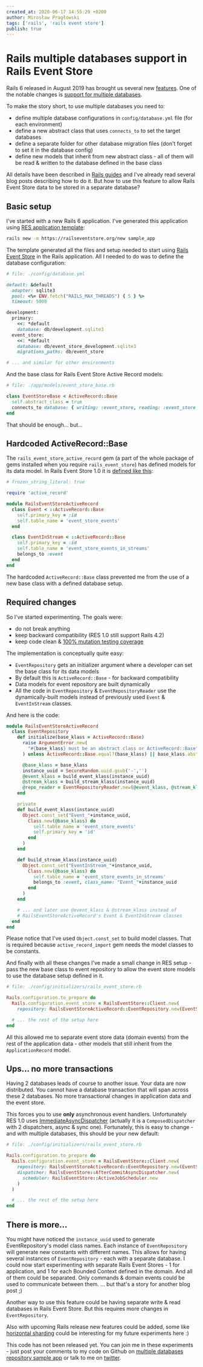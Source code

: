 ```yaml
---
created_at: 2020-06-17 14:55:29 +0200
author: Mirosław Pragłowski
tags: ['rails', 'rails event store']
publish: true
---
```


# Rails multiple databases support in Rails Event Store

Rails 6 released in August 2019 has brought us several new [features](https://edgeguides.rubyonrails.org/6_0_release_notes.html).
One of the notable changes is [support for multiple databases](https://guides.rubyonrails.org/active_record_multiple_databases.html).

To make the story short, to use multiple databases you need to:

* define multiple database configurations in `config/database.yml` file (for each environment)
* define a new abstract class that uses `connects_to` to set the target databases
* define a separate folder for other database migration files (don't forget to set it in the database config)
* define new models that inherit from new abstract class - all of them will be read & written to the database defined in the base class

All details have been described in [Rails guides](https://guides.rubyonrails.org/active_record_multiple_databases.html) and I've already read several blog posts describing how to do it. But how to use this feature to allow Rails Event Store data to be stored in a separate database?

<!-- more -->

## Basic setup

I've started with a new Rails 6 application. I've generated this application using
[RES application template](https://railseventstore.org/docs/start/):

```bash
rails new -m https://railseventstore.org/new sample_app
```

The template generated all the files and setup needed to start using [Rails Event Store](https://railseventstore.org)
in the Rails application. All I needed to do was to define the database configuration:

```ruby
# file: ./config/database.yml

default: &default
  adapter: sqlite3
  pool: <%= ENV.fetch("RAILS_MAX_THREADS") { 5 } %>
  timeout: 5000

development:
  primary:
    <<: *default
    database: db/development.sqlite3
  event_store:
    <<: *default
    database: db/event_store_development.sqlite3
    migrations_paths: db/event_store

# ... and similar for other environments
```

And the base class for Rails Event Store Active Record models:

```ruby
# file: ./app/models/event_store_base.rb

class EventStoreBase < ActiveRecord::Base
  self.abstract_class = true
  connects_to database: { writing: :event_store, reading: :event_store }
end
```

That should be enough... but...

## Hardcoded ActiveRecord::Base

The `rails_event_store_active_record` gem (a part of the whole package of gems installed when you require `rails_event_store`)
has defined models for its data model. In Rails Event Store 1.0 it is [defined like this](https://github.com/RailsEventStore/rails_event_store/blob/v1.0.0/rails_event_store_active_record/lib/rails_event_store_active_record/event.rb):

```ruby
# frozen_string_literal: true

require 'active_record'

module RailsEventStoreActiveRecord
  class Event < ::ActiveRecord::Base
    self.primary_key = :id
    self.table_name = 'event_store_events'
  end

  class EventInStream < ::ActiveRecord::Base
    self.primary_key = :id
    self.table_name = 'event_store_events_in_streams'
    belongs_to :event
  end
end
```

The hardcoded `ActiveRecord::Base` class prevented me from the use of a new base class with a defined database setup.

## Required changes

So I've started experimenting. The goals were:

* do not break anything
* keep backward compatibility (RES 1.0 still support Rails 4.2)
* keep code clean & [100% mutation testing coverage](https://github.com/RailsEventStore/rails_event_store#code-status)

The implementation is conceptually quite easy:

* `EventRepository` gets an initializer argument where a developer can set the base class for its data models
* By default this is `ActiveRecord::Base` - for backward compatibility
* Data models for event repository are built dynamically
* All the code in `EventRepository` & `EventRepositoryReader` use the dynamically-built models instead of previously
  used `Event` & `EventInStream` classes.

And here is the code:

```ruby
module RailsEventStoreActiveRecord
  class EventRepository
    def initialize(base_klass = ActiveRecord::Base)
      raise ArgumentError.new(
        "#{base_klass} must be an abstract class or ActiveRecord::Base"
      ) unless ActiveRecord::Base.equal?(base_klass) || base_klass.abstract_class?

      @base_klass = base_klass
      instance_uuid = SecureRandom.uuid.gsub('-','')
      @event_klass = build_event_klass(instance_uuid)
      @stream_klass = build_stream_klass(instance_uuid)
      @repo_reader = EventRepositoryReader.new(@event_klass, @stream_klass)
    end

    private
    def build_event_klass(instance_uuid)
      Object.const_set("Event_"+instance_uuid,
        Class.new(@base_klass) do
          self.table_name = 'event_store_events'
          self.primary_key = 'id'
        end
      )
    end

    def build_stream_klass(instance_uuid)
      Object.const_set("EventInStream_"+instance_uuid,
        Class.new(@base_klass) do
          self.table_name = 'event_store_events_in_streams'
          belongs_to :event, class_name: "Event_"+instance_uuid
        end
      )
    end

    # ... and later use @event_klass & @stream_klass instead of
    # RailsEventStoreActiveRecord's Event & EventInStream classes
  end
end
```

Please notice that I've used `Object.const_set` to build model classes.
That is required because `active_record_import` gem needs the model classes to
be constants.

And finally with all these changes I've made a small change in RES setup - pass the
new base class to event repository to allow the event store models to use the database setup
defined in it.

```ruby
# file: ./config/initializers/rails_event_store.rb

Rails.configuration.to_prepare do
  Rails.configuration.event_store = RailsEventStore::Client.new(
    repository: RailsEventStoreActiveRecord::EventRepository.new(EventStoreBase))

  # ... the rest of the setup here
end
```

All this allowed me to separate event store data (domain events) from the rest of the
application data - other models that still inherit from the `ApplicationRecord` model.

## Ups... no more transactions

Having 2 databases leads of course to another issue. Your data are now distributed.
You cannot have a database transaction that will span across these 2 databases.
No more transactional changes in application data and the event store.

This forces you to use **only** asynchronous event handlers. Unfortunately RES 1.0
uses [ImmediateAsyncDispatcher](https://github.com/RailsEventStore/rails_event_store/blob/v1.0.0/rails_event_store/lib/rails_event_store/client.rb#L10-L12) (actually it is a `ComposedDispatcher` with 2 dispatchers, async & sync one).
Fortunately, this is easy to change - and with multiple databases, this should be your new default:

```ruby
# file: ./config/initializers/rails_event_store.rb

Rails.configuration.to_prepare do
  Rails.configuration.event_store = RailsEventStore::Client.new(
    repository: RailsEventStoreActiveRecord::EventRepository.new(EventStoreBase),
    dispatcher: RailsEventStore::AfterCommitAsyncDispatcher.new(
      scheduler: RailsEventStore::ActiveJobScheduler.new
    )
  )

  # ... the rest of the setup here
end
```

## There is more...

You might have noticed the `instance_uuid` used to generate EventRepository's model class names.
Each instance of `EventRepository` will generate new constants with different names.
This allows for having several instances of `EventRepository` - each with a separate database.
I could now start experimenting with separate Rails Event Stores - 1 for application, and 1 for each Bounded Context
defined in the domain. And all of them could be separated. Only commands & domain events could be used to communicate between them.
... but that's a story for another blog post ;)

Another way to use this feature could be having separate write & read databases in Rails Event Store.
But this requires more changes in `EventRepository`.

Also with upcoming Rails release new features could be added, some like
[horizontal sharding](https://edgeguides.rubyonrails.org/active_record_multiple_databases.html#horizontal-sharding)
could be interesting for my future experiments here :)


This code has not been released yet. You can join me in these experiments - just post your comments to my code on Github on [multiple databases repository sample app](https://github.com/RailsEventStore/examples/tree/master/multiple_databases_repository) or talk to me on [twitter](https://twitter.com/mpraglowski).
